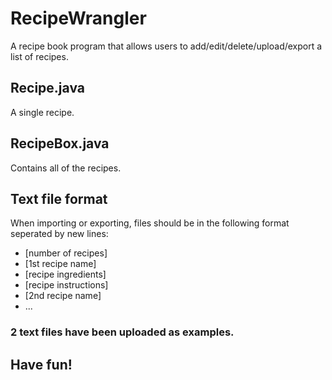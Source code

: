 # RecipeWrangler
A recipe book program that allows users to add/edit/delete/upload/export a list of recipes.

## Recipe.java
A single recipe.

## RecipeBox.java
Contains all of the recipes.

## Text file format
When importing or exporting, files should be in the following format seperated by new lines:
* [number of recipes]
* [1st recipe name]
* [recipe ingredients]
* [recipe instructions]
* [2nd recipe name]
* ...

### 2 text files have been uploaded as examples.

## Have fun!
